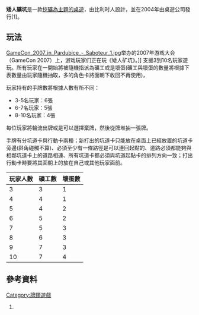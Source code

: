 **矮人礦坑**是一款[挖礦為主題的](https://zh.wikipedia.org/wiki/挖礦 "wikilink")[桌遊](https://zh.wikipedia.org/wiki/桌遊 "wikilink")，由比利时人設計，並在2004年由桌遊公司發行\[1\]。

## 玩法

[GameCon_2007_in_Pardubice_-_Saboteur_1.jpg](https://zh.wikipedia.org/wiki/File:GameCon_2007_in_Pardubice_-_Saboteur_1.jpg "fig:GameCon_2007_in_Pardubice_-_Saboteur_1.jpg")举办的2007年游戏大会（GameCon 2007）上，游戏玩家们正在玩《矮人矿坑》。\]\] 支援3到10名玩家遊玩。所有玩家在一開始將被隨機指派為礦工或是壞蛋(礦工與壞蛋的數量將根據下表數量由玩家隨機抽取，多的角色卡將面朝下收回不再使用)，

玩家持有的手牌數將根據人數有所不同：

  - 3-5名玩家：6張
  - 6-7名玩家：5張
  - 8-10名玩家：4張

每位玩家將輪流出牌或是可以選擇棄牌，然後從牌堆抽一張牌。

手牌有分坑道卡與行動卡兩種；新打出的坑道卡只能放在桌面上已經放置的坑道卡旁邊(斜角碰觸不算)、必須至少有一條路徑是可以連回起點的、道路必須都能夠與相鄰坑道卡上的道路相連、所有坑道卡都必須與坑道起點卡的排列方向一致；打出行動卡時要將其面朝上的放在自己或其他玩家面前。

| 玩家人數 | 礦工數 | 壞蛋數 |
| ---- | --- | --- |
| 3    | 3   | 1   |
| 4    | 4   | 1   |
| 5    | 4   | 2   |
| 6    | 5   | 2   |
| 7    | 5   | 3   |
| 8    | 6   | 3   |
| 9    | 7   | 3   |
| 10   | 7   | 4   |

## 參考資料

[Category:牌類遊戲](https://zh.wikipedia.org/wiki/Category:牌類遊戲 "wikilink")

1.